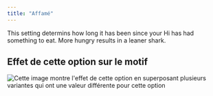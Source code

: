 ```yaml
---
title: "Affamé"
---
```


This setting determins how long it has been since your Hi has had something to eat. More hungry results in a leaner shark.

## Effet de cette option sur le motif

![Cette image montre l'effet de cette option en superposant plusieurs variantes qui ont une valeur différente pour cette option](hi_hungry_sample.svg "Effet de cette option sur le motif")
